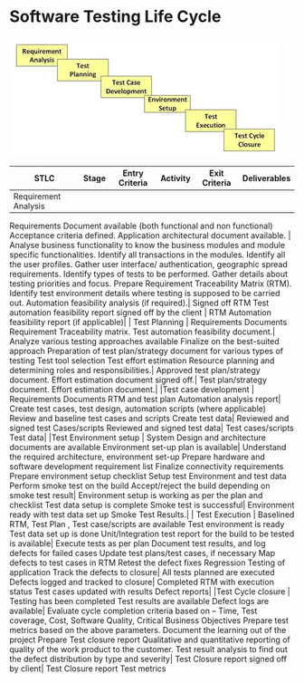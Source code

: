 # Software Testing Life Cycle

<img src="../img/stlc-phases.webp">

|STLC |Stage	|Entry Criteria	|Activity|	Exit Criteria	|Deliverables|
|-----|---------|------------|---------|---------|----------|
|Requirement Analysis|	
 Requirements Document available (both functional and non functional)
 Acceptance criteria defined.
 Application architectural document available.
|  Analyse business functionality to know the business modules and module specific functionalities.
 Identify all transactions in the modules.
 Identify all the user profiles.
 Gather user interface/ authentication, geographic spread requirements.
 Identify types of tests to be performed.
 Gather details about testing priorities and focus.
 Prepare Requirement Traceability Matrix (RTM).
 Identify test environment details where testing is supposed to be carried out.
 Automation feasibility analysis (if required).| 
 Signed off RTM
 Test automation feasibility report signed off by the client |
 RTM
 Automation feasibility report (if applicable)|
| Test Planning	|
 Requirements Documents
 Requirement Traceability matrix.
 Test automation feasibility document.|
 Analyze various testing approaches available
 Finalize on the best-suited approach
 Preparation of test plan/strategy document for various types of testing
 Test tool selection
 Test effort estimation
 Resource planning and determining roles and responsibilities.|
 Approved test plan/strategy document.
 Effort estimation document signed off.|
 Test plan/strategy document.
 Effort estimation document.|
|Test case development	|
 Requirements Documents
 RTM and test plan
 Automation analysis report|
 Create test cases, test design, automation scripts (where applicable)
 Review and baseline test cases and scripts
 Create test data|
 Reviewed and signed test Cases/scripts
 Reviewed and signed test data|
 Test cases/scripts
 Test data|
|Test Environment setup	|
 System Design and architecture documents are available
 Environment set-up plan is available|
 Understand the required architecture, environment set-up
 Prepare hardware and software development requirement list
 Finalize connectivity requirements
 Prepare environment setup checklist
 Setup test Environment and test data
 Perform smoke test on the build
 Accept/reject the build depending on smoke test result|
 Environment setup is working as per the plan and checklist
 Test data setup is complete
 Smoke test is successful|
 Environment ready with test data set up
 Smoke Test Results.|
| Test Execution	|
 Baselined RTM, Test Plan , Test case/scripts are available
 Test environment is ready
 Test data set up is done
 Unit/Integration test report for the build to be tested is available|
 Execute tests as per plan
 Document test results, and log defects for failed cases
 Update test plans/test cases, if necessary
 Map defects to test cases in RTM
 Retest the defect fixes
 Regression Testing of application
 Track the defects to closure|
 All tests planned are executed
 Defects logged and tracked to closure|
 Completed RTM with execution status
 Test cases updated with results
 Defect reports|
|Test Cycle closure	|
 Testing has been completed
 Test results are available
 Defect logs are available|
 Evaluate cycle completion criteria based on – Time, Test coverage, Cost, Software Quality, 
 Critical Business Objectives
 Prepare test metrics based on the above parameters.
 Document the learning out of the project
 Prepare Test closure report
 Qualitative and quantitative reporting of quality of the work product to the customer.
 Test result analysis to find out the defect distribution by type and severity|
 Test Closure report signed off by client|
 Test Closure report
 Test metrics